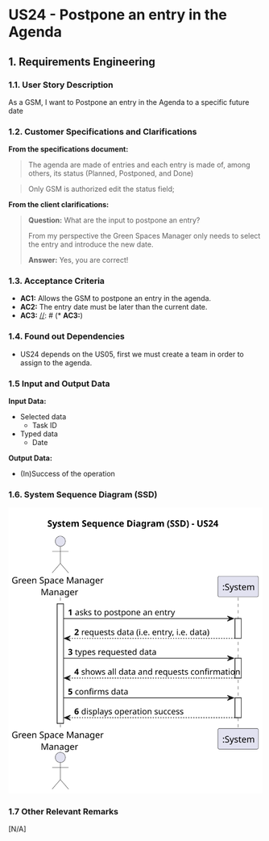 # US24 - Postpone an entry in the Agenda

## 1. Requirements Engineering

### 1.1. User Story Description
As a GSM, I want to Postpone an entry in the Agenda to a specific future date


### 1.2. Customer Specifications and Clarifications 

**From the specifications document:**

> The agenda are made of entries and each entry is made of, among others, its status (Planned, Postponed, and Done)

> Only GSM is authorized edit the status field;

**From the client clarifications:**

[//]: # (https://moodle.isep.ipp.pt/mod/forum/discuss.php?d=29753#p37717)
> **Question:** What are the input to postpone an entry?
> 
> From my perspective the Green Spaces Manager only needs to select the entry and introduce the new date.
>
> **Answer:** Yes, you are correct!



### 1.3. Acceptance Criteria

* **AC1:** Allows the GSM to postpone an entry in the agenda.
* **AC2:** The entry date must be later than the current date.
* **AC3:** 
[//]: # (* **AC3:**)

### 1.4. Found out Dependencies

* US24 depends on the US05, first we must create a team in order to assign to the agenda.
  
### 1.5 Input and Output Data

**Input Data:**
* Selected data
  * Task ID
* Typed data
  * Date


**Output Data:**
* (In)Success of the operation

### 1.6. System Sequence Diagram (SSD)

![System Sequence Diagram - Alternative One](svg/us24-system-sequence-diagram.svg)


### 1.7 Other Relevant Remarks
[N/A]